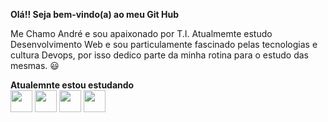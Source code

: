 <strong>Olá!! Seja bem-vindo(a) ao meu Git Hub </strong>
<p>Me Chamo André e sou apaixonado por T.I. Atualmemte estudo Desenvolvimento Web e sou particulamente fascinado pelas tecnologias e cultura Devops, por isso dedico parte da minha rotina para o estudo das mesmas. 😃</p>

<strong>Atualemnte estou estudando</strong> 
<br>
<img src="https://cdn.jsdelivr.net/gh/devicons/devicon/icons/react/react-original.svg" width="35px" height="35px" />
<img src="https://cdn.jsdelivr.net/gh/devicons/devicon/icons/vagrant/vagrant-original.svg" width="35px" height="35px" />
<img src="https://cdn.jsdelivr.net/gh/devicons/devicon/icons/ansible/ansible-original.svg" width="35px" height="35px"/>
<img src="https://cdn.jsdelivr.net/gh/devicons/devicon/icons/mysql/mysql-original-wordmark.svg" width="35px" height="35px"/>

                    
          
